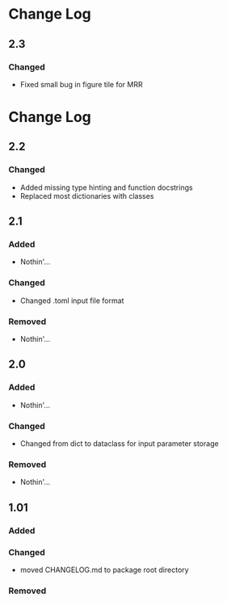 # Change Log

## 2.3

### Changed

* Fixed small bug in figure tile for MRR



# Change Log

## 2.2

### Changed

* Added missing type hinting and function docstrings
* Replaced most dictionaries with classes



## 2.1

### Added

* Nothin'...

### Changed

* Changed .toml input file format

### Removed

* Nothin'...



## 2.0

### Added

* Nothin'...

### Changed

* Changed from dict to dataclass for input parameter storage

### Removed

* Nothin'...



## 1.01

### Added

### Changed

* moved CHANGELOG.md to package root directory

### Removed

